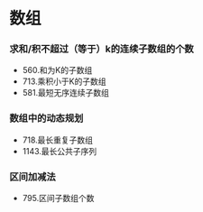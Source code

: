 # 数组
### 求和/积不超过（等于）k的连续子数组的个数
- 560.和为K的子数组
- 713.乘积小于K的子数组
- 581.最短无序连续子数组

### 数组中的动态规划
- 718.最长重复子数组
- 1143.最长公共子序列

### 区间加减法
- 795.区间子数组个数
